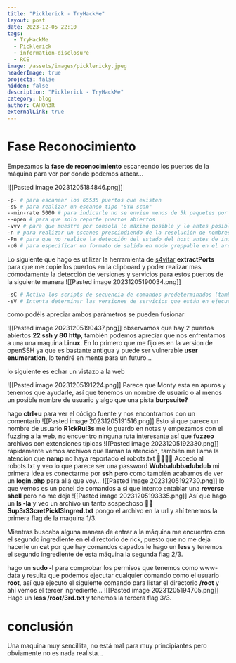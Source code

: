 ```yaml
---
title: "Picklerick - TryHackMe"
layout: post
date: 2023-12-05 22:10
tags:
  - TryHackMe
  - Picklerick
  - information-disclosure
  - RCE
image: /assets/images/picklericky.jpeg
headerImage: true
projects: false
hidden: false
description: "Picklerick - TryHackMe"
category: blog
author: CAHOn3R
externalLink: true
---
```

# Fase Reconocimiento

Empezamos la **fase de reconocimiento** escaneando los puertos de la máquina para ver por donde podemos atacar...

![[Pasted image 20231205184846.png]]
```bash
-p- # para escanear los 65535 puertos que existen
-sS # para realizar un escaneo tipo "SYN scan"
--min-rate 5000 # para indicarle no se envien menos de 5k paquetes por segundo
--open # para que solo reporte puertos abiertos
-vvv # para que muestre por consola lo máximo posible y lo antes posible
-n # para realizar un escaneo prescindiendo de la resolución de nombres de dominio
-Pn # para que no realice la detección del estado del host antes de iniciar el escaneo
-oG # para especificar un formato de salida en modo greppable en el archivo allPorts
```

Lo siguiente que hago es utilizar la herramienta de [s4vitar](https://github.com/s4vitar?tab=repositories) **extractPorts** para que me copie los puertos en la clipboard y poder realizar mas cómodamente la detección de versiones y servicios para estos puertos de la siguiente manera
![[Pasted image 20231205190034.png]]
```bash
-sC # Activa los scripts de secuencia de comandos predeterminados (también conocidos como "scripts de inicio") en Nmap. Estos scripts realizan una variedad de tareas para detectar servicios y vulnerabilidades comunes en un sistema.
-sV # Intenta determinar las versiones de servicios que están en ejecución en los puertos abiertos. 
```
como podéis apreciar ambos parámetros se pueden fusionar

![[Pasted image 20231205190437.png]]
observamos que hay 2 puertos abiertos **22 ssh y 80 http**, también podemos apreciar que nos enfrentamos a una una maquina **Linux**. En lo primero que me fijo es en la version de openSSH ya que es bastante antigua y puede ser vulnerable **user enumeration**, lo tendré en mente para un futuro...

lo siguiente es echar un vistazo a la web

![[Pasted image 20231205191224.png]]
Parece que Monty esta en apuros y tenemos que ayudarle, así que tenemos un nombre de usuario o al menos un posible nombre de usuario y algo que una pista **burpsuite?**

hago **ctrl+u** para ver el código fuente y nos encontramos con un comentario
![[Pasted image 20231205191516.png]]
Esto si que parece un nombre de usuario **R1ckRul3s** me lo guardo en notas y empezamos con el fuzzing a la web, no encuentro ninguna ruta interesante así que **fuzzeo** archivos con extensiones típicas
![[Pasted image 20231205192330.png]]
rápidamente vemos archivos que llaman la atención, también me llama la atención que **namp** no haya reportado el robots.txt 🤷‍♂️🤷‍♂️
Accedo al robots.txt y veo lo que parece ser una password **Wubbalubbadubdub** mi primera idea es conectarme por **ssh** pero como también acabamos de ver un **login.php** para allá que voy...
![[Pasted image 20231205192730.png]]
lo que vemos es un panel de comandos a si que intento entablar una **reverse shell** pero no me deja
![[Pasted image 20231205193335.png]]
Así que hago un **ls -la** y veo un archivo un tanto sospechoso 🤦‍♂️ **Sup3rS3cretPickl3Ingred.txt** pongo el archivo en la url y ahí tenemos la primera flag de la maquina 1/3.

Mientras buscaba alguna manera de entrar a la máquina me encuentro con el segundo ingrediente en el directorio de rick, puesto que no me deja hacerle un **cat** por que hay comandos capados le hago un **less** y tenemos el segundo ingrediente de esta máquina la segunda flag 2/3.

hago un **sudo -l** para comprobar los permisos que tenemos como www-data y resulta que podemos ejecutar cualquier comando como el usuario **root**, así que ejecuto el siguiente comando para listar el directorio **/root** y ahí vemos el tercer ingrediente...
![[Pasted image 20231205194705.png]]
Hago un **less /root/3rd.txt** y tenemos la tercera flag 3/3.

# conclusión
Una maquina muy sencillita, no está mal para muy principiantes pero obviamente no es nada realista...
